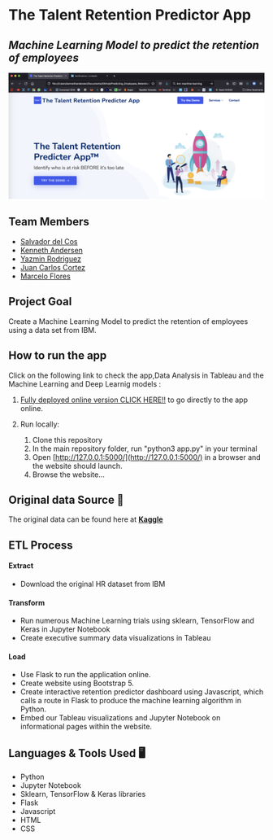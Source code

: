 # The Talent Retention Predictor App
## *Machine Learning Model to predict the retention of employees*

<p align="center">
<img src="https://github.com/Yazz-01/Predicting_Employees_Retention/blob/main/static/img/screenshot.png" width="900"/>
</p>

## Team Members
* [Salvador del Cos](https://github.com/Fispit)
* [Kenneth Andersen](https://github.com/kennethcandersen)
* [Yazmin Rodriguez](https://github.com/Yazz-01)
* [Juan Carlos Cortez](https://www.linkedin.com/in/juancarloscortezperez/)
* [Marcelo Flores](https://www.linkedin.com/in/marcelo-flores-b747b87a/)

## Project Goal
Create a Machine Learning Model to predict the retention of employees using a data set from IBM. 

## How to run the app
Click on the following link to check the app,Data Analysis in Tableau and the Machine Learning and Deep Learnig models :

1. [Fully deployed online version CLICK HERE!!](https://predicting-attrition.herokuapp.com/) to go directly to the app online.

2. Run locally:
     1. Clone this repository
     2. In the main repository folder, run "python3 app.py" in your terminal
     3. Open [http://127.0.0.1:5000/](http://127.0.0.1:5000/) in a browser and the website should launch. 
     4. Browse the website...

## Original data Source 📁 
The original data can be found here at [**Kaggle**](https://www.kaggle.com/pavansubhasht/ibm-hr-analytics-attrition-dataset)

## ETL Process 
#### Extract
- Download the original HR dataset from IBM
#### Transform
- Run numerous Machine Learning trials using sklearn, TensorFlow and Keras in Jupyter Notebook
- Create executive summary data visualizations in Tableau
#### Load
- Use Flask to run the application online. 
- Create website using Bootstrap 5.
- Create interactive retention predictor dashboard using Javascript, which calls a route in Flask to produce the machine learning algorithm in Python. 
- Embed our Tableau visualizations and Jupyter Notebook on informational pages within the website.  

## Languages & Tools Used 🖥️
- Python
- Jupyter Notebook
- Sklearn, TensorFlow & Keras libraries
- Flask
- Javascript
- HTML 
- CSS 






